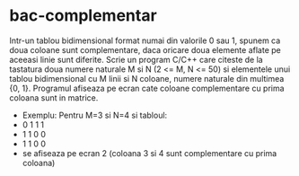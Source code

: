 # bac-complementar
Intr-un tablou bidimensional format numai din valorile 0 sau 1, spunem ca doua coloane sunt complementare, daca oricare doua elemente aflate pe aceeasi linie sunt diferite. Scrie un program C/C++ care citeste de la tastatura doua numere naturale M si N (2 <= M, N <= 50) si elementele unui tablou bidimensional cu M linii si N coloane, numere naturale din multimea {0, 1}. Programul afiseaza pe ecran cate coloane complementare cu prima coloana sunt in matrice.
* Exemplu: Pentru M=3 si N=4 si tabloul:
* 0 1 1 1
* 1 1 0 0
* 1 1 0 0
* se afiseaza pe ecran 2 (coloana 3 si 4 sunt complementare cu prima coloana)
